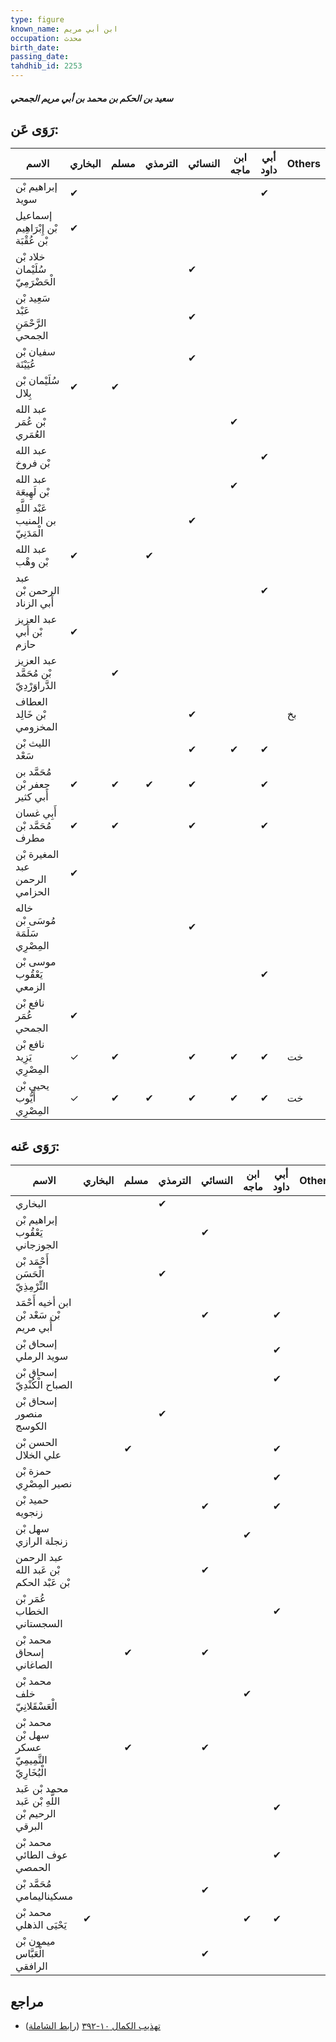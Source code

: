 ```yaml
---
type: figure
known_name: ابن أبي مريم
occupation: محدث
birth_date:
passing_date:
tahdhib_id: 2253
---
```

##### سعيد بن الحكم بن محمد بن أبي مريم الجمحي

## رَوَى عَن:
| الاسم                                   | البخاري | مسلم | الترمذي | النسائي | ابن ماجه | أبي داود | Others |
| --------------------------------------- | ------- | ---- | ------- | ------- | -------- | -------- | ------ |
| إبراهيم بْن سويد                        | ✔       |      |         |         |          | ✔        |        |
| إسماعيل بْن إِبْرَاهِيم بْن عُقْبَة     | ✔       |      |         |         |          |          |        |
| خلاد بْن سُلَيْمان الْحَضْرَمِيّ        |         |      |         | ✔       |          |          |        |
| سَعِيد بْن عَبْد الرَّحْمَنِ الجمحي     |         |      |         | ✔       |          |          |        |
| سفيان بْن عُيَيْنَة                     |         |      |         | ✔       |          |          |        |
| سُلَيْمان بْن بِلال                     | ✔       | ✔    |         |         |          |          |        |
| عبد الله بْن عُمَر العُمَري             |         |      |         |         | ✔        |          |        |
| عبد الله بْن فروخ                       |         |      |         |         |          | ✔        |        |
| عبد الله بْن لَهِيعَة                   |         |      |         |         | ✔        |          |        |
| عَبْد اللَّهِ بن المنيب الْمَدَنِيّ     |         |      |         | ✔       |          |          |        |
| عبد الله بْن وهْب                       | ✔       |      | ✔       |         |          |          |        |
| عبد الرحمن بْن أَبي الزناد              |         |      |         |         |          | ✔        |        |
| عبد العزيز بْن أَبي حازم                | ✔       |      |         |         |          |          |        |
| عبد العزيز بْن مُحَمَّد الدَّراوَرْدِيّ |         | ✔    |         |         |          |          |        |
| العطاف بْن خَالِد المخزومي              |         |      |         | ✔       |          |          | بخ     |
| الليث بْن سَعْد                         |         |      |         | ✔       | ✔        | ✔        |        |
| مُحَمَّد بن جعفر بْن أَبي كثير          | ✔       | ✔    | ✔       | ✔       |          | ✔        |        |
| أَبِي غسان مُحَمَّد بْن مطرف            | ✔       | ✔    |         | ✔       |          | ✔        |        |
| المغيرة بْن عبد الرحمن الحزامي          | ✔       |      |         |         |          |          |        |
| خاله مُوسَى بْن سَلَمَة المِصْرِي       |         |      |         | ✔       |          |          |        |
| موسى بْن يَعْقُوب الزمعي                |         |      |         |         |          | ✔        |        |
| نافع بْن عُمَر الجمحي                   | ✔       |      |         |         |          |          |        |
| نافع بْن يَزِيد المِصْرِي               | ✓       | ✔    |         | ✔       | ✔        | ✔        | خت     |
| يحيى بْن أَيُّوب المِصْرِي              | ✓       | ✔    | ✔       | ✔       | ✔        | ✔        | خت     |
## رَوَى عَنه:
| الاسم                                            | البخاري | مسلم | الترمذي | النسائي | ابن ماجه | أبي داود | Others |
| ------------------------------------------------ | ------- | ---- | ------- | ------- | -------- | -------- | ------ |
| البخاري                                          |         |      | ✔       |         |          |          |        |
| إبراهيم بْن يَعْقُوب الجوزجاني                   |         |      |         | ✔       |          |          |        |
| أَحْمَد بْن الْحَسَن التِّرْمِذِيّ               |         |      | ✔       |         |          |          |        |
| ابن أخيه أَحْمَد بْن سَعْد بْن أَبي مريم         |         |      |         | ✔       |          | ✔        |        |
| إسحاق بْن سويد الرملي                            |         |      |         |         |          | ✔        |        |
| إسحاق بْن الصباح الْكُنْدِيّ                     |         |      |         |         |          | ✔        |        |
| إسحاق بْن منصور الكوسج                           |         |      | ✔       |         |          |          |        |
| الحسن بْن علي الخلال                             |         | ✔    |         |         |          | ✔        |        |
| حمزة بْن نصير المِصْرِي                          |         |      |         |         |          | ✔        |        |
| حميد بْن زنجويه                                  |         |      |         | ✔       |          | ✔        |        |
| سهل بْن زنجلة الرازي                             |         |      |         |         | ✔        |          |        |
| عبد الرحمن بْن عَبد الله بْن عَبْد الحكم         |         |      |         | ✔       |          |          |        |
| عُمَر بْن الخطاب السجستاني                       |         |      |         |         |          | ✔        |        |
| محمد بْن إسحاق الصاغاني                          |         | ✔    |         | ✔       |          |          |        |
| محمد بْن خلف الْعَسْقَلانِيّ                     |         |      |         |         | ✔        |          |        |
| محمد بْن سهل بْن عسكر التَّمِيمِيّ الْبُخَارِيّ  |         | ✔    |         | ✔       |          |          |        |
| محمد بْن عَبد اللَّهِ بْن عَبد الرحيم بْن البرقي |         |      |         |         |          | ✔        |        |
| محمد بْن عوف الطائي الحمصي                       |         |      |         |         |          | ✔        |        |
| مُحَمَّد بْن مسكيناليمامي                        |         |      |         | ✔       |          |          |        |
| محمد بْن يَحْيَى الذهلي                          | ✔       |      |         |         | ✔        | ✔        |        |
| ميمون بْن الْعَبَّاس الرافقي                     |         |      |         | ✔       |          |          |        |
## مراجع
- [تهذيب الكمال ١٠-٣٩٢](obsidian://open?vault=Tahdhib-al-Kamal&file=Figures/٢٢٥٣-سعيد%20بن%20الحكم%20بن%20محمد%20بن%20أبي%20مريم%20الجمحي) ([رابط الشاملة](https://shamela.ws/book/3722/5164))